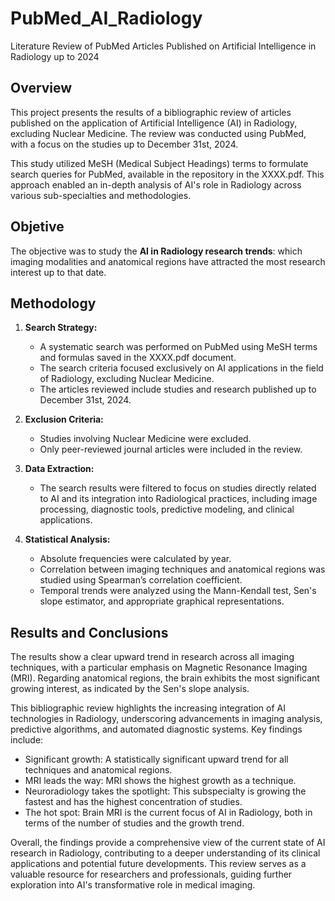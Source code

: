 # PubMed_AI_Radiology
Literature Review of PubMed Articles Published on Artificial Intelligence in Radiology up to 2024

## Overview

This project presents the results of a bibliographic review of articles published on the application of Artificial Intelligence (AI) in Radiology, excluding Nuclear Medicine. The review was conducted using PubMed, with a focus on the studies up to December 31st, 2024.

This study utilized MeSH (Medical Subject Headings) terms to formulate search queries for PubMed, available in the repository in the XXXX.pdf. This approach enabled an in-depth analysis of AI's role in Radiology across various sub-specialties and methodologies.

## Objetive
The objective was to study the **AI in Radiology research trends**: which imaging modalities and anatomical regions have attracted the most research interest up to that date.

## Methodology

1. **Search Strategy:**
   - A systematic search was performed on PubMed using MeSH terms and formulas saved in the XXXX.pdf document.
   - The search criteria focused exclusively on AI applications in the field of Radiology, excluding Nuclear Medicine.
   - The articles reviewed include studies and research published up to December 31st, 2024.

2. **Exclusion Criteria:**
   - Studies involving Nuclear Medicine were excluded.
   - Only peer-reviewed journal articles were included in the review.

3. **Data Extraction:**
   - The search results were filtered to focus on studies directly related to AI and its integration into Radiological practices, including image processing, diagnostic tools, predictive modeling, and clinical applications.

3. **Statistical Analysis:**
   - Absolute frequencies were calculated by year.
   - Correlation between imaging techniques and anatomical regions was studied using Spearman’s correlation coefficient.
   - Temporal trends were analyzed using the Mann-Kendall test, Sen's slope estimator, and appropriate graphical representations.

## Results and Conclusions
The results show a clear upward trend in research across all imaging techniques, with a particular emphasis on Magnetic Resonance Imaging (MRI). Regarding anatomical regions, the brain exhibits the most significant growing interest, as indicated by the Sen's slope analysis.

This bibliographic review highlights the increasing integration of AI technologies in Radiology, underscoring advancements in imaging analysis, predictive algorithms, and automated diagnostic systems. Key findings include:
   - Significant growth: A statistically significant upward trend for all techniques and anatomical regions.
   - MRI leads the way: MRI shows the highest growth as a technique.
   - Neuroradiology takes the spotlight: This subspecialty is growing the fastest and has the highest concentration of studies.
   - The hot spot: Brain MRI is the current focus of AI in Radiology, both in terms of the number of studies and the growth trend.

Overall, the findings provide a comprehensive view of the current state of AI research in Radiology, contributing to a deeper understanding of its clinical applications and potential future developments. This review serves as a valuable resource for researchers and professionals, guiding further exploration into AI's transformative role in medical imaging.
